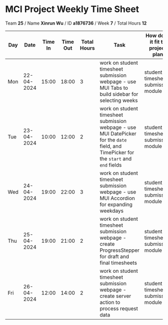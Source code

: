 # MCI Project Weekly Time Sheet

Team **25** / Name **Xinrun Wu** / ID **a1876736** / Week **7** / Total Hours **12**

| Day | Date       | Time In | Time Out | Total Hours | Task | How does it fit to project plan | Outcome/Next action |
| --- | ---------- | ------- | -------- | ----------- | ---- | ------------------------------- | ------------------- |
| Mon | 22-04-2024 |  15:00  |  18:00   | 3           | work on student timesheet submission webpage - use MUI Tabs to build sidebar for selecting weeks | student timesheet submission module | created a page file and a client component file  |
| Tue | 23-04-2024 |  10:00  |  12:00   | 2           | work on student timesheet submission webpage - use MUI DatePicker for the `date` field, and TimePicker for the `start` and `end` fields | student timesheet submission module | utilized DatePicker and TimePicker |
| Wed | 24-04-2024 |  19:00  | 22:00    | 3           | work on student timesheet submission webpage - use MUI Accordion for expanding weekdays | student timesheet submission module | utilized Accordion | 
| Thu | 25-04-2024 |  19:00  | 21:00    | 2           | work on student timesheet submission webpage - create ProgressStepper for draft and final timesheets | student timesheet submission module | created the ProgressStepper component |
| Fri | 26-04-2024 |  12:00  | 14:00    | 2           | work on student timesheet submission webpage - create server action to process request data | student timesheet submission module | created an action file |
